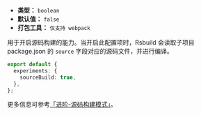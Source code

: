 - **类型：** `boolean`
- **默认值：** `false`
- **打包工具：** `仅支持 webpack`

用于开启源码构建的能力。当开启此配置项时，Rsbuild 会读取子项目 package.json 的 `source` 字段对应的源码文件，并进行编译。

```ts
export default {
  experiments: {
    sourceBuild: true,
  },
};
```

更多信息可参考[「进阶-源码构建模式」](https://rsbuild.dev/guide/advanced/source-build.html)。
